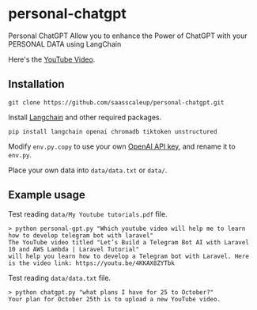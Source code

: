 # personal-chatgpt
Personal ChatGPT Allow you to enhance the Power of ChatGPT with your PERSONAL DATA using LangChain

Here's the [YouTube Video](https://youtu.be/).

## Installation

```
git clone https://github.com/saasscaleup/personal-chatgpt.git
```

Install [Langchain](https://github.com/hwchase17/langchain) and other required packages.
```
pip install langchain openai chromadb tiktoken unstructured
```


Modify `env.py.copy` to use your own [OpenAI API key](https://platform.openai.com/account/api-keys), and rename it to `env.py`.


Place your own data into `data/data.txt` or `data/`.

## Example usage
Test reading `data/My Youtube tutorials.pdf` file.

```
> python personal-gpt.py "Which youtube video will help me to learn how to develop telegram bot with laravel"
The YouTube video titled "Let’s Build a Telegram Bot AI with Laravel 10 and AWS Lambda | Laravel Tutorial"
will help you learn how to develop a Telegram bot with Laravel. Here is the video link: https://youtu.be/4KKAX8ZYTbk
```

Test reading `data/data.txt` file.

```
> python chatgpt.py "what plans I have for 25 to October?"
Your plan for October 25th is to upload a new YouTube video.
```
